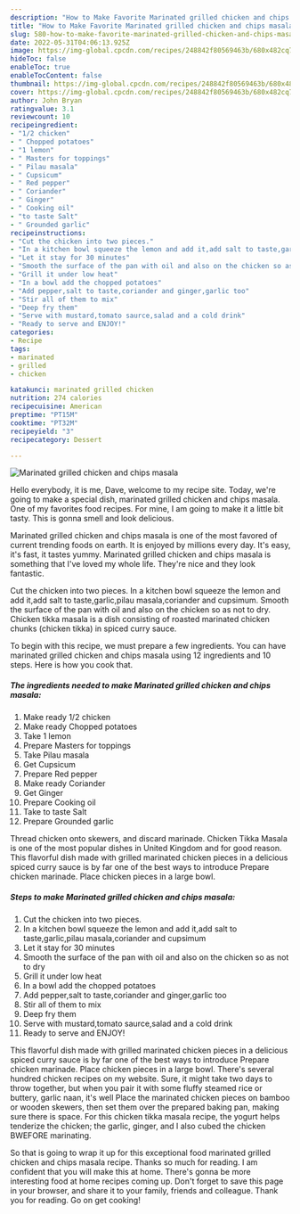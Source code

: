```yaml
---
description: "How to Make Favorite Marinated grilled chicken and chips masala"
title: "How to Make Favorite Marinated grilled chicken and chips masala"
slug: 580-how-to-make-favorite-marinated-grilled-chicken-and-chips-masala
date: 2022-05-31T04:06:13.925Z
image: https://img-global.cpcdn.com/recipes/248842f80569463b/680x482cq70/marinated-grilled-chicken-and-chips-masala-recipe-main-photo.jpg
hideToc: false
enableToc: true
enableTocContent: false
thumbnail: https://img-global.cpcdn.com/recipes/248842f80569463b/680x482cq70/marinated-grilled-chicken-and-chips-masala-recipe-main-photo.jpg
cover: https://img-global.cpcdn.com/recipes/248842f80569463b/680x482cq70/marinated-grilled-chicken-and-chips-masala-recipe-main-photo.jpg
author: John Bryan
ratingvalue: 3.1
reviewcount: 10
recipeingredient:
- "1/2 chicken"
- " Chopped potatoes"
- "1 lemon"
- " Masters for toppings"
- " Pilau masala"
- " Cupsicum"
- " Red pepper"
- " Coriander"
- " Ginger"
- " Cooking oil"
- "to taste Salt"
- " Grounded garlic"
recipeinstructions:
- "Cut the chicken into two pieces."
- "In a kitchen bowl squeeze the lemon and add it,add salt to taste,garlic,pilau masala,coriander and cupsimum"
- "Let it stay for 30 minutes"
- "Smooth the surface of the pan with oil and also on the chicken so as not to dry"
- "Grill it under low heat"
- "In a bowl add the chopped potatoes"
- "Add pepper,salt to taste,coriander and ginger,garlic too"
- "Stir all of them to mix"
- "Deep fry them"
- "Serve with mustard,tomato saurce,salad and a cold drink"
- "Ready to serve and ENJOY!"
categories:
- Recipe
tags:
- marinated
- grilled
- chicken

katakunci: marinated grilled chicken 
nutrition: 274 calories
recipecuisine: American
preptime: "PT15M"
cooktime: "PT32M"
recipeyield: "3"
recipecategory: Dessert

---
```



![Marinated grilled chicken and chips masala](https://img-global.cpcdn.com/recipes/248842f80569463b/680x482cq70/marinated-grilled-chicken-and-chips-masala-recipe-main-photo.jpg)

Hello everybody, it is me, Dave, welcome to my recipe site. Today, we're going to make a special dish, marinated grilled chicken and chips masala. One of my favorites food recipes. For mine, I am going to make it a little bit tasty. This is gonna smell and look delicious.

Marinated grilled chicken and chips masala is one of the most favored of current trending foods on earth. It is enjoyed by millions every day. It's easy, it's fast, it tastes yummy. Marinated grilled chicken and chips masala is something that I've loved my whole life. They're nice and they look fantastic.

Cut the chicken into two pieces. In a kitchen bowl squeeze the lemon and add it,add salt to taste,garlic,pilau masala,coriander and cupsimum. Smooth the surface of the pan with oil and also on the chicken so as not to dry. Chicken tikka masala is a dish consisting of roasted marinated chicken chunks (chicken tikka) in spiced curry sauce.


To begin with this recipe, we must prepare a few ingredients. You can have marinated grilled chicken and chips masala using 12 ingredients and 10 steps. Here is how you cook that.

<!--inarticleads1-->

##### The ingredients needed to make Marinated grilled chicken and chips masala:

1. Make ready 1/2 chicken
1. Make ready  Chopped potatoes
1. Take 1 lemon
1. Prepare  Masters for toppings
1. Take  Pilau masala
1. Get  Cupsicum
1. Prepare  Red pepper
1. Make ready  Coriander
1. Get  Ginger
1. Prepare  Cooking oil
1. Take to taste Salt
1. Prepare  Grounded garlic


Thread chicken onto skewers, and discard marinade. Chicken Tikka Masala is one of the most popular dishes in United Kingdom and for good reason. This flavorful dish made with grilled marinated chicken pieces in a delicious spiced curry sauce is by far one of the best ways to introduce Prepare chicken marinade. Place chicken pieces in a large bowl. 

<!--inarticleads2-->

##### Steps to make Marinated grilled chicken and chips masala:

1. Cut the chicken into two pieces.
1. In a kitchen bowl squeeze the lemon and add it,add salt to taste,garlic,pilau masala,coriander and cupsimum
1. Let it stay for 30 minutes
1. Smooth the surface of the pan with oil and also on the chicken so as not to dry
1. Grill it under low heat
1. In a bowl add the chopped potatoes
1. Add pepper,salt to taste,coriander and ginger,garlic too
1. Stir all of them to mix
1. Deep fry them
1. Serve with mustard,tomato saurce,salad and a cold drink
1. Ready to serve and ENJOY!

This flavorful dish made with grilled marinated chicken pieces in a delicious spiced curry sauce is by far one of the best ways to introduce Prepare chicken marinade. Place chicken pieces in a large bowl. There&#39;s several hundred chicken recipes on my website. Sure, it might take two days to throw together, but when you pair it with some fluffy steamed rice or buttery, garlic naan, it&#39;s well Place the marinated chicken pieces on bamboo or wooden skewers, then set them over the prepared baking pan, making sure there is space. For this chicken tikka masala recipe, the yogurt helps tenderize the chicken; the garlic, ginger, and I also cubed the chicken BWEFORE marinating. 

So that is going to wrap it up for this exceptional food marinated grilled chicken and chips masala recipe. Thanks so much for reading. I am confident that you will make this at home. There's gonna be more interesting food at home recipes coming up. Don't forget to save this page in your browser, and share it to your family, friends and colleague. Thank you for reading. Go on get cooking!
